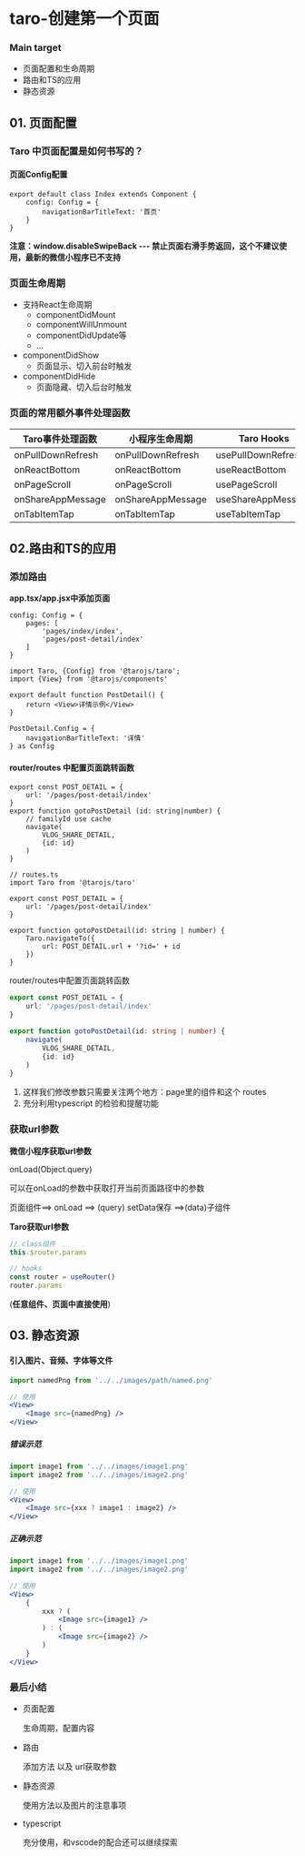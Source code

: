 # taro-创建第一个页面

### Main target

+ 页面配置和生命周期
+ 路由和TS的应用
+ 静态资源



## 01. 页面配置

### Taro 中页面配置是如何书写的？

#### 页面Config配置

```tsx
export default class Index extends Component {
    config: Config = {
        navigationBarTitleText: '首页'
    }
}
```

**注意：window.disableSwipeBack --- 禁止页面右滑手势返回，这个不建议使用，最新的微信小程序已不支持**





### 页面生命周期

+ 支持React生命周期 
  + componentDidMount
  + componentWillUnmount
  + componentDidUpdate等
  + ...
+ componentDidShow
  + 页面显示、切入前台时触发
+ componentDidHide
  + 页面隐藏、切入后台时触发



### 页面的常用额外事件处理函数

| Taro事件处理函数  | 小程序生命周期    | Taro Hooks         |
| ----------------- | ----------------- | ------------------ |
| onPullDownRefresh | onPullDownRefresh | usePullDownRefresh |
| onReactBottom     | onReactBottom     | useReactBottom     |
| onPageScroll      | onPageScroll      | usePageScroll      |
| onShareAppMessage | onShareAppMessage | useShareAppMessage |
| onTabItemTap      | onTabItemTap      | useTabItemTap      |



## 02.路由和TS的应用

### 添加路由

**app.tsx/app.jsx中添加页面**

```tsx
config: Config = {
    pages: [
        'pages/index/index',
        'pages/post-detail/index'
    ]
}
```



```tsx
import Taro, {Config} from '@tarojs/taro';
import {View} from '@tarojs/components'

export default function PostDetail() {
    return <View>详情示例</View>
}

PostDetail.Config = {
    navigationBarTitleText: '详情'
} as Config
```



#### router/routes 中配置页面跳转函数

```tsx
export const POST_DETAIL = {
    url: '/pages/post-detail/index'
}
export function gotoPostDetail (id: string|number) {
    // familyId use cache
    navigate(
    	VLOG_SHARE_DETAIL,
        {id: id}
    )
}
```



```tsx
// routes.ts
import Taro from '@tarojs/taro'

export const POST_DETAIL = {
    url: '/pages/post-detail/index'
}

export function gotoPostDetail(id: string | number) {
    Taro.navigateTo({
        url: POST_DETAIL.url + '?id=' + id
    })
}
```

router/routes中配置页面跳转函数

```ts
export const POST_DETAIL = {
    url: '/pages/post-detail/index'
}

export function gotoPostDetail(id: string | number) {
    navigate(
    	VLOG_SHARE_DETAIL,
        {id: id}
    )
}
```

1. 这样我们修改参数只需要关注两个地方：page里的组件和这个 routes
2. 充分利用typescript 的检验和提醒功能



### 获取url参数

**微信小程序获取url参数**

onLoad(Object.query)

可以在onLoad的参数中获取打开当前页面路径中的参数

页面组件==> onLoad ==> (query) setData保存 ==>(data)子组件

**Taro获取url参数**

```js
// class组件
this.$router.params

// hooks
const router = useRouter()
router.params

```

(**任意组件、页面中直接使用**)



## 03. 静态资源

#### 引入图片、音频、字体等文件

```jsx
import namedPng from '../../images/path/named.png'

// 使用
<View>
	<Image src={namedPng} />    
</View>
```



##### 错误示范

```jsx
import image1 from '../../images/image1.png'
import image2 from '../../images/image2.png'

// 使用
<View>
	<Image src={xxx ? image1 : image2} />
</View>
```

##### 正确示范

```jsx
import image1 from '../../images/image1.png'
import image2 from '../../images/image2.png'

// 使用
<View>
	{
    	xxx ? (
    		<Image src={image1} />
    	) : (
        	<Image src={image2} />
        )
	}
</View>
```



### 最后小结

+ 页面配置

  生命周期，配置内容

+ 路由

  添加方法 以及 url获取参数

+ 静态资源

  使用方法以及图片的注意事项

+ typescript

  充分使用，和vscode的配合还可以继续探索

